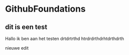 # GithubFoundations
## dit is een test
Hallo ik ben aan het testen
drtdrtrthd
htrdrdrthdrhtdrthdrth

nieuwe edit
